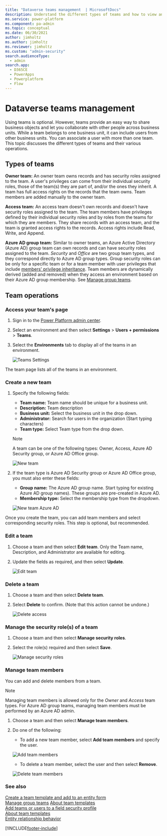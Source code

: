 ```yaml
---
title: "Dataverse teams management  | MicrosoftDocs"
description: Understand the different types of teams and how to view and manage settings.
ms.service: power-platform
ms.component: pa-admin
ms.topic: conceptual
ms.date: 06/30/2021
author: jimholtz
ms.author: jimholtz
ms.reviewer: jimholtz
ms.custom: "admin-security"
search.audienceType: 
  - admin
search.app:
  - D365CE
  - PowerApps
  - Powerplatform
  - Flow
---
```

# Dataverse teams management

Using teams is optional. However, teams provide an easy way to share business objects and let you collaborate with other people across business units. While a team belongs to one business unit, it can include users from other business units. You can associate a user with more than one team. This topic discusses the different types of teams and their various operations.

## Types of teams

**Owner team:** An owner team owns records and has security roles assigned to the team.  A user's privileges can come from their individual security roles, those of the team(s) they are part of, and/or the ones they inherit. A team has full access rights on the records that the team owns.  Team members are added manually to the owner team. 

**Access team:** An access team doesn't own records and doesn't have security roles assigned to the team. The team members have privileges defined by their individual security roles and by roles from the teams for which they are members. They share records with an access team, and the team is granted access rights to the records. Access rights include Read, Write, and Append.

**Azure AD group team:** Similar to owner teams, an Azure Active Directory (Azure AD) group team can own records and can have security roles assigned to the team. *Security* and *Office* are two group team types, and they correspond directly to Azure AD group types. Group security roles can be only for a specific team or for a team member with user privileges that include [members' privilege inheritance](security-roles-privileges.md#team-members-privilege-inheritance). Team members are dynamically derived (added and removed) when they access an environment based on their Azure AD group membership. See [Manage group teams](manage-group-teams.md).

## Team operations

### Access your team's page

1. Sign in to the [Power Platform admin center](https://admin.powerplatform.microsoft.com). 

2. Select an environment and then select **Settings** > **Users + permissions** > **Teams**.

3. Select the **Environments** tab to display all of the teams in an environment.

   ![Teams Settings](media/dataverseteam2.png "Teams Settings")

The team page lists all of the teams in an environment.

### Create a new team

1. Specify the following fields:   

   - **Team name:** Team name should be unique for a business unit.
   - **Description:** Team description
   - **Business unit:** Select the business unit in the drop down.
   - **Administrator:** Search for users in the organization (Start typing characters)
   - **Team type:** Select Team type from the drop down.
   
   > [!NOTE]
   > A team can be one of the following types: Owner, Access, Azure AD Security group, or Azure AD Office group. 

   ![New team](media/dataverseteam3.png "New team")

2. If the team type is Azure AD Security group or Azure AD Office group, you must also enter these fields:

   - **Group name:** The Azure AD group name. Start typing for existing Azure AD group names). These groups are pre-created in Azure AD.
   - **Membership type:** Select the membership type from the dropdown.

   ![New team Azure AD](media/dataverseteam4.png "New team Azure AD")

Once you create the team, you can add team members and select corresponding security roles. This step is optional, but recommended.

### Edit a team

1. Choose a team and then select **Edit team**. Only the Team name, Description, and Administrator are available for editing.

2. Update the fields as required, and then select **Update**.

   ![Edit team](media/dataverseteam5.png "Edit team")

### Delete a team

1. Choose a team and then select **Delete team**. 

2. Select **Delete** to confirm. (Note that this action cannot be undone.)

   ![Delete access](media/dataverseteam6.png "Delete access")

### Manage the security role(s) of a team

1. Choose a team and then select **Manage security roles**. 

2. Select the role(s) required and then select **Save**.

   ![Manage security roles](media/dataverseteam7.png "Manage security roles")

### Manage team members

You can add and delete members from a team.

> [!NOTE]
> Managing team members is allowed only for the *Owner* and *Access* team types. For Azure AD group teams, managing team members must be performed by an Azure AD admin.

1. Choose a team and then select **Manage team members**. 

2. Do one of the following:

   - To add a new team member, select **Add team members** and specify the user.

   ![Add team members](media/dataverseteam8.png "Add team members")

   - To delete a team member, select the user and then select **Remove**.

   ![Delete team members](media/dataverseteam9.png "Delete team members")

### See also  
 [Create a team template and add to an entity form](create-team-template-add-entity-form.md)   
 [Manage group teams](manage-group-teams.md)
 [About team templates](../admin/about-team-templates.md)   
 [Add teams or users to a field security profile](add-teams-users-field-security-profile.md)   
 [About team templates](about-team-templates.md)   
 [Entity relationship behavior](/powerapps/maker/common-data-service/create-edit-entity-relationships#entity-relationship-behavior)


[!INCLUDE[footer-include](../includes/footer-banner.md)]